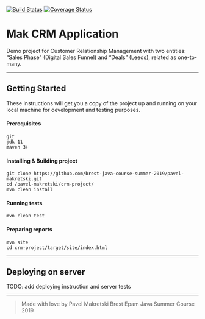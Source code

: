 [![Build Status](https://travis-ci.org/brest-java-course-summer-2019/pavel-makretski.svg?branch=master)](https://travis-ci.org/brest-java-course-summer-2019/pavel-makretski)
[![Coverage Status](https://coveralls.io/repos/github/brest-java-course-summer-2019/pavel-makretski/badge.svg?branch=master)](https://coveralls.io/github/brest-java-course-summer-2019/pavel-makretski?branch=master)

# Mak CRM Application

Demo project for Customer Relationship Management with two entities: “Sales Phase" (Digital Sales Funnel) and “Deals” (Leeds), related as one-to-many.

---

## Getting Started

These instructions will get you a copy of the project up and running on your local machine for development and testing purposes.

#### Prerequisites

```
git
jdk 11
maven 3+
```

#### Installing & Building project

```
git clone https://github.com/brest-java-course-summer-2019/pavel-makretski.git
cd /pavel-makretski/crm-project/
mvn clean install
```

#### Running tests

```
mvn clean test
```

#### Preparing reports

```
mvn site
cd crm-project/target/site/index.html
```

---

## Deploying on server

TODO: add deploying instruction and server tests

---
> Made with love by Pavel Makretski
> Brest Epam Java Summer Course 2019 


